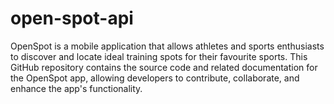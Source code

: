 # open-spot-api
OpenSpot is a mobile application that allows athletes and sports enthusiasts to discover and locate ideal training spots for their favourite sports. This GitHub repository contains the source code and related documentation for the OpenSpot app, allowing developers to contribute, collaborate, and enhance the app's functionality.
